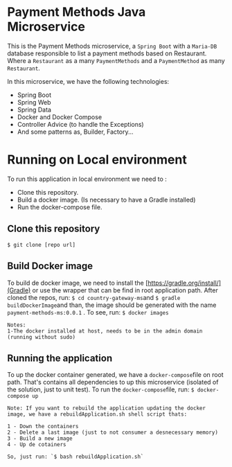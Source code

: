 # Payment Methods Java Microservice

This is the Payment Methods microservice, a `Spring Boot` with a `Maria-DB` database responsible to list a payment methods based on Restaurant. Where a `Restaurant` as a many `PaymentMethods` and a `PaymentMethod` as many `Restaurant`.

In this microservice, we have the following technologies:

 - Spring Boot
 - Spring Web
 - Spring Data
 - Docker and Docker Compose
 - Controller Advice (to handle the Exceptions)
 -  And some patterns as, Builder, Factory...

# Running on Local environment

To run this application in local environment we need to :

 * Clone this repository.
 * Build a docker image. (Is necessary to have a Gradle installed)
 * Run the docker-compose file.
 

## Clone this repository

`$ git clone [repo url]`

## Build Docker image

To build de docker image, we need to install the [https://gradle.org/install/](Gradle) or use the wrapper that can be find in root application path. After cloned the repos, run: `$ cd country-gateway-ms`and `$ gradle buildDockerImage`and than, the image should be generated with the name  `payment-methods-ms:0.0.1`
. To see, run: `$ docker images` 

	Notes: 
	1-The docker installed at host, needs to be in the admin domain (running without sudo)
	
## Running the application

To up the docker container generated, we have a `docker-compose`file on root path. That's contains all dependencies to up this microservice (isolated of the solution, just to unit test). To run the `docker-compose`file, run: `$ docker-compose up`

	Note: If you want to rebuild the application updating the docker image, we have a rebuildApplication.sh shell script thats:
	
	1 - Down the containers
	2 - Delete a last image (just to not consumer a desnecessary memory)
	3 - Build a new image
	4 - Up de cotainers
	
	So, just run: `$ bash rebuildApplication.sh`




